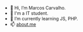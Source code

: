 - 👋 Hi, I’m Marcos Carvalho.
- 👀 I'm a IT student.
- 🌱 I’m currently learning JS, PHP.
- 📫 <a href=https://about.me/marcoscarvalho>about.me</a>

<!---
marcoscarvalho-tk/marcoscarvalho-tk is a ✨ special ✨ repository because its `README.md` (this file) appears on your GitHub profile.
You can click the Preview link to take a look at your changes.
--->

